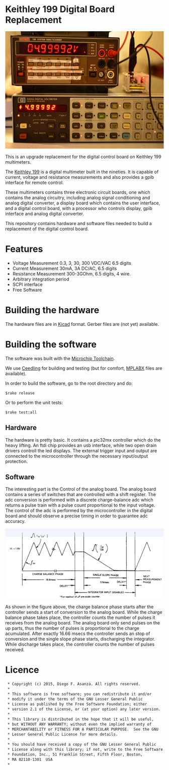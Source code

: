 # Keithley 199 Digital Board Replacement

![keithley 199](doc/img/K199A.jpg)

This is an upgrade replacement for the digital control board on Keithley 199 multimeters.

The [Keithley 199](doc/k199_op_maint.pdf) is a digital multimeter built in the nineties. It is capable of current, voltage and resistance measurements and also provides a gpib interface for remote control.

These multimeters contains three electronic circuit boards, one which contains the analog circuitry, including analog signal conditioning and analog digital converter, a display board which contains the user interface, and a digital control board, with a processor who controls display, gpib interface and analog digital converter.

This repository contains hardware and software files needed to build a replacement of the digital control board.

# Features
- Voltage Measurement 0.3, 3, 30, 300 VDC/VAC 6.5 digits
- Current Measurement 30mA, 3A DC/AC,  6.5 digits
- Resistance Measurement 300-3GOhm, 6.5 digits, 4 wire.
- Arbitrary integration period
- SCPI interface
- Free Software



# Building the hardware 

The hardware files are in [Kicad](http://kicad-pcb.org/) format. Gerber files are (not yet) available.

# Building the software

The software was built with the [Microchip Toolchain](http://www.microchip.com/mplab/compilers). 

We use [Ceedling](http://www.throwtheswitch.org/ceedling/) for building and testing (but for comfort, [MPLABX](http://www.microchip.com/mplab/mplab-x-ide) files are available). 

In order to build the software, go to the root directory and do:

```
$rake release

```
Or to perform the unit tests:
```
$rake test:all
```


## Hardware

The hardware is pretty basic. It contains a pic32mx controller which do the heavy lifting. An ftdi chip provides an usb interface, while two open drain drivers controll the led displays. The external trigger input and output are connected to the microcontroller through the necessary input/output protection.

## Software 

The interesting part is the Control of the analog board. The analog board contains a series of switches that are controlled with a shift register. The adc conversion is performed with a discrete charge-balance adc which returns a pulse train with a pulse count proportional to the input voltage. The control of the adc is performed by the microcontroller in the digital board and should observe a precise timing in order to guarantee adc accuracy.

![charge balance](doc/img/chargebalance.png)

As shown in the figure above, the charge balance phase starts after the controller sends a start of conversion to the analog board. While the charge balance phase takes place, the controller counts the number of pulses it receives from the analog board. The analog board only send pulses on the up parts, thus the number of pulses is proportional to the charge acumulated. After exactly 16.66 msecs the controller sends an stop of conversion and the single slope phase starts, discharging the integrator. While discharge takes place, the controller counts the number of pulses received.

# Licence

```
 * Copyright (c) 2015, Diego F. Asanza. All rights reserved.
 *
 * This software is free software; you can redistribute it and/or
 * modify it under the terms of the GNU Lesser General Public
 * License as published by the Free Software Foundation; either
 * version 2.1 of the License, or (at your option) any later version.
 *
 * This library is distributed in the hope that it will be useful,
 * but WITHOUT ANY WARRANTY; without even the implied warranty of
 * MERCHANTABILITY or FITNESS FOR A PARTICULAR PURPOSE.  See the GNU
 * Lesser General Public License for more details.
 *
 * You should have received a copy of the GNU Lesser General Public
 * License along with this library; if not, write to the Free Software
 * Foundation, Inc., 51 Franklin Street, Fifth Floor, Boston,
 * MA 02110-1301  USA
 *
 ```
